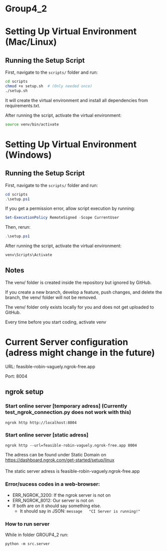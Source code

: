 # Group4_2





#  Setting Up Virtual Environment (Mac/Linux)

## Running the Setup Script
First, navigate to the `scripts/` folder and run:
```bash
cd scripts
chmod +x setup.sh  # (Only needed once)
./setup.sh
```

It will create the virtual environment and install all dependencies from requirements.txt.

After running the script, activate the virtual environment:
```bash
source venv/bin/activate
```

#  Setting Up Virtual Environment (Windows)

## Running the Setup Script
First, navigate to the `scripts/` folder and run:
```powershell
cd scripts
.\setup.ps1
```
If you get a permission error, allow script execution by running:

```powershell
Set-ExecutionPolicy RemoteSigned -Scope CurrentUser
```
Then, rerun:
```powershell
.\setup.ps1
```
After running the script, activate the virtual environment:
```powershell
venv\Scripts\Activate
```

## Notes 
The venv/ folder is created inside the repository but ignored by GitHub.

If you create a new branch, develop a feature, push changes, and delete the branch, the venv/ folder will not be removed.

The venv/ folder only exists locally for you and does not get uploaded to GitHub.

Every time before you start coding, activate venv


# Current Server configuration (adress might change in the future)
URL: feasible-robin-vaguely.ngrok-free.app 

Port: 8004

## ngrok setup

### Start online server [temporary adress] (Currently test_ngrok_connection.py does not work with this)
`ngrok http http://localhost:8004`

### Start online server [static adress]
`ngrok http --url=feasible-robin-vaguely.ngrok-free.app 8004`

The adress can be found under Static Domain on
https://dashboard.ngrok.com/get-started/setup/linux

####
The static server adress is 
feasible-robin-vaguely.ngrok-free.app

### Error/sucess codes in a web-browser: 
- ERR_NGROK_3200: If the ngrok server is not on
- ERR_NGROK_8012: Our server is not on
- If both are on it should say something else.
    - It should say in JSON: `message	"CI Server is running!"`

### How to run server
While in folder GROUP4_2 run:

`python -m src.server`
